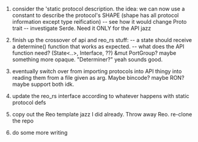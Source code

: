 1. consider the 'static protocol description.
	the idea:	we can now use a constant to describe the protocol's SHAPE
		(shape has all protocol information except type reification)
-- see how it would change Proto trait
-- investigate Serde. Need it ONLY for the API jazz

2. finish up the crossover of api and reo_rs stuff:
-- a state should receive a determine() function that works as expected.
-- what does the API function need? (State<..>, Interface, ??) &mut PortGroup?
maybe something more opaque. "Determiner?" yeah sounds good.

3. eventually switch over from importing protocols into API thingy into reading them from
a file given as arg. Maybe bincode? maybe RON? maybe support both idk.

4. update the reo_rs interface according to whatever happens with static protocol defs

5. copy out the Reo template jazz I did already. Throw away Reo. re-clone the repo

6. do some more writing
